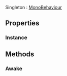 <p class="title">Singleton<span> : <a href="https://docs.unity3d.com/6000.1/Documentation/ScriptReference/MonoBehaviour.html" title="MonoBehaviour" class="inherit-link">MonoBehaviour</a></span><p>

## Properties


### Instance
<div><Declaration modifier="public static T" content=" <span>&lt;span class=&quot;property&quot;&gt;Instance&lt;/span&gt; { &lt;span class=&quot;method&quot;&gt;get&lt;/span&gt;; }</span>"></Declaration></div>

## Methods

### Awake

<div><Declaration modifier="protected virtual void" content=" <span>&lt;span class=&quot;method&quot;&gt;Awake&lt;/span&gt;()</span>"></Declaration></div>
